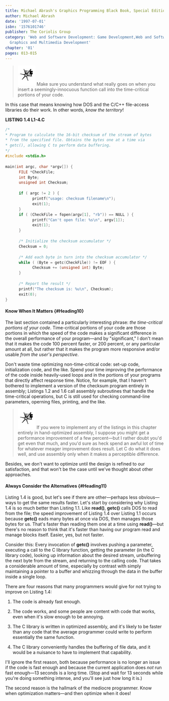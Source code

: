 ```yaml
---
title: Michael Abrash's Graphics Programming Black Book, Special Edition
author: Michael Abrash
date: '1997-07-01'
isbn: '1576101746'
publisher: The Coriolis Group
category: 'Web and Software Development: Game Development,Web and Software Development:
  Graphics and Multimedia Development'
chapter: '01'
pages: 013-015
---
```


> ![](images/i.jpg)
> Make sure you understand what really goes on when you insert a
> seemingly-innocuous function call into the time-critical portions of
> your code.

In this case that means knowing how DOS and the C/C++ file-access
libraries do their work. In other words, *know the territory*!

**LISTING 1.4 L1-4.C**

```c
/*
* Program to calculate the 16-bit checksum of the stream of bytes
* from the specified file. Obtains the bytes one at a time via
* getc(), allowing C to perform data buffering.
*/
#include <stdio.h>

main(int argc, char *argv[]) {
      FILE *CheckFile;
      int Byte;
      unsigned int Checksum;

      if ( argc != 2 ) {
            printf("usage: checksum filename\n");
            exit(1);
      }
      if ( (CheckFile = fopen(argv[1], "rb")) == NULL ) {
            printf("Can't open file: %s\n", argv[1]);
            exit(1);
      }

      /* Initialize the checksum accumulator */
      Checksum = 0;

      /* Add each byte in turn into the checksum accumulator */
      while ( (Byte = getc(CheckFile)) != EOF ) {
            Checksum += (unsigned int) Byte;
      }

      /* Report the result */
      printf("The checksum is: %u\n", Checksum);
      exit(0);
}
```

#### Know When It Matters {#Heading10}

The last section contained a particularly interesting phrase: *the
time-critical portions of your code*. Time-critical portions of your
code are those portions in which the speed of the code makes a
significant difference in the overall performance of your program—and by
"significant," I don't mean that it makes the code 100 percent faster,
or 200 percent, or any particular amount at all, but rather that it
makes the program more responsive and/or usable *from the user's
perspective*.

Don't waste time optimizing non-time-critical code: set-up code,
initialization code, and the like. Spend your time improving the
performance of the code inside heavily-used loops and in the portions of
your programs that directly affect response time. Notice, for example,
that I haven't bothered to implement a version of the checksum program
entirely in assembly; Listings 1.2 and 1.6 call assembly subroutines
that handle the time-critical operations, but C is still used for
checking command-line parameters, operning files, printing, and the
like.

> ![](images/i.jpg)
> If you were to implement any of the listings in this chapter entirely in
> hand-optimized assembly, I suppose you might get a performance
> improvement of a few percent—but I rather doubt you'd get even that
> much, and you'd sure as heck spend an awful lot of time for whatever
> meager improvement does result. Let C do what it does well, and use
> assembly only when it makes a perceptible difference.

Besides, we don't want to optimize until the design is refined to our
satisfaction, and that won't be the case until we've thought about other
approaches.

#### Always Consider the Alternatives {#Heading11}

Listing 1.4 is good, but let's see if there are other—perhaps less
obvious—ways to get the same results faster. Let's start by considering
why Listing 1.4 is so much better than Listing 1.1. Like **read()**,
**getc()** calls DOS to read from the file; the speed improvement of
Listing 1.4 over Listing 1.1 occurs because **getc()** eads many bytes
at once via DOS, then manages those bytes for us. That's faster than
reading them one at a time using **read()**—but there's no reason to
think that it's faster than having our program read and manage blocks
itself. Easier, yes, but not faster.

Consider this: Every invocation of **getc()** involves pushing a
parameter, executing a call to the C library function, getting the
parameter (in the C library code), looking up information about the
desired stream, unbuffering the next byte from the stream, and returning
to the calling code. That takes a considerable amount of time,
especially by contrast with simply maintaining a pointer to a buffer and
whizzing through the data in the buffer inside a single loop.

There are four reasons that many programmers would give for not trying
to improve on Listing 1.4:

  1. The code is already fast enough.
  
  2. The code works, and some people are content with code that
     works, even when it's slow enough to be annoying.
  
  3. The C library is written in optimized assembly, and it's likely
     to be faster than any code that the average programmer could write to
     perform essentially the same function.
  
  4. The C library conveniently handles the buffering of file data,
     and it would be a nuisance to have to implement that capability.

I'll ignore the first reason, both because performance is no longer an
issue if the code is fast enough and because the current application
does *not* run fast enough—13 seconds is a long time. (Stop and wait for
13 seconds while you're doing something intense, and you'll see just how
long it is.)

The second reason is the hallmark of the mediocre programmer. Know when
optimization matters—and then optimize when it does!
